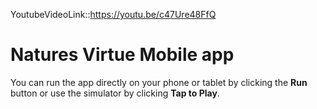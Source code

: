 YoutubeVideoLink::https://youtu.be/c47Ure48FfQ

# Natures Virtue Mobile app

You can run the app directly on your phone or tablet by clicking the **Run** button or use the simulator by clicking **Tap to Play**. 
